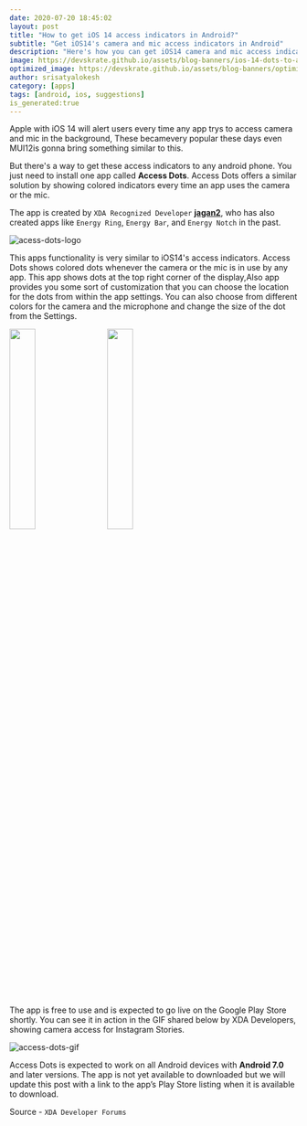 ```yaml
---
date: 2020-07-20 18:45:02
layout: post
title: "How to get iOS 14 access indicators in Android?"
subtitle: "Get iOS14's camera and mic access indicators in Android"
description: "Here's how you can get iOS14 camera and mic access indicators in Android"
image: https://devskrate.github.io/assets/blog-banners/ios-14-dots-to-android.jpg
optimized_image: https://devskrate.github.io/assets/blog-banners/optimized/ios-14-dots-to-android.webp
author: srisatyalokesh
category: [apps]
tags: [android, ios, suggestions]
is_generated:true
---
```


Apple with iOS 14 will alert users every time any app trys to  access camera and mic in the background, These becamevery popular these days even MUI12is gonna bring something similar to this. 

But there's a way to get these access indicators   to any android phone. You just need  to install one app called **Access Dots**. Access Dots offers a similar solution by showing colored indicators every time an app uses the camera or the mic.

The app is created by `XDA Recognized Developer` [**jagan2**](https://forum.xda-developers.com/member.php?s=8d3ff798ecb2fb3c66435a6c309f2ca3&u=1884109), who has also created apps like `Energy Ring`, `Energy Bar`, and `Energy Notch` in the past.

![acess-dots-logo]( https://devskrate.github.io/assets/images/apps/access-dots.png)

This apps functionality is very similar to iOS14's access indicators. Access Dots shows colored dots whenever the camera or the mic is in use by any app. This app shows dots  at the top right corner of the display,Also app provides you some sort of customization that you can choose the location for the dots from within the app settings. You can also choose from different colors for the camera and the microphone and change the size of the dot from the Settings.

<div class="slide-show">
<a href="https://devskrate.github.io/assets/images/apps/access-dots-1.webp" data-lightbox="image-1" data-title="Open chrome and open youtube.com"><img width="30%" src="https://devskrate.github.io/assets/images/apps/access-dots-1.webp" style = "border:0px solid black;display:inline" ></a> &nbsp; &nbsp;
<a href="https://devskrate.github.io/assets/images/apps/access-dots-2.webp" data-lightbox="image-1" data-title="Click options"><img width="30%" src="https://devskrate.github.io/assets/images/apps/access-dots-2.webp" style = "border:0px solid black;display:inline" ></a>
</div>

The app is free to use and is expected to go live on the Google Play Store shortly. You can see it in action in the GIF shared below by XDA Developers, showing camera access for Instagram Stories.

![access-dots-gif](https://devskrate.github.io/assets/images/apps/access-dots-gif.gif)

Access Dots is expected to work on all Android devices with **Android 7.0** and later versions. The app is not yet available to downloaded but we will update this post with a link to the app’s Play Store listing when it is available to download.

Source - `XDA Developer Forums`
